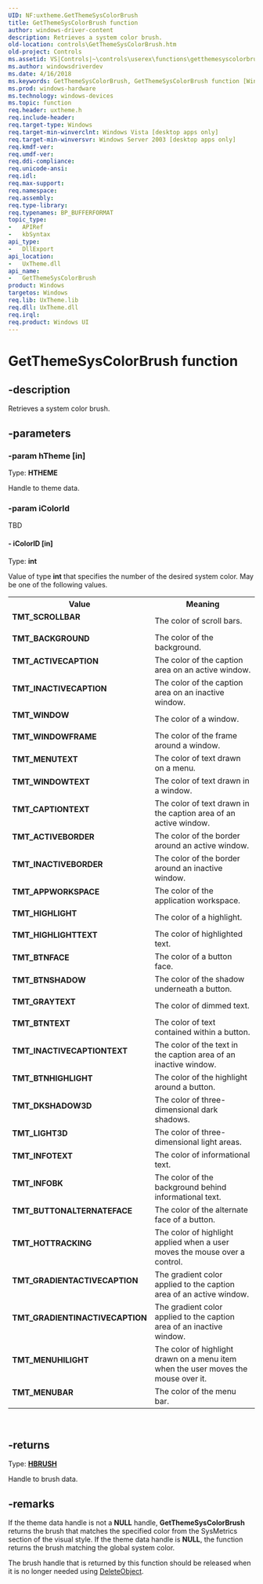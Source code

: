 ```yaml
---
UID: NF:uxtheme.GetThemeSysColorBrush
title: GetThemeSysColorBrush function
author: windows-driver-content
description: Retrieves a system color brush.
old-location: controls\GetThemeSysColorBrush.htm
old-project: Controls
ms.assetid: VS|Controls|~\controls\userex\functions\getthemesyscolorbrush.htm
ms.author: windowsdriverdev
ms.date: 4/16/2018
ms.keywords: GetThemeSysColorBrush, GetThemeSysColorBrush function [Windows Controls], TMT_ACTIVEBORDER, TMT_ACTIVECAPTION, TMT_APPWORKSPACE, TMT_BACKGROUND, TMT_BTNFACE, TMT_BTNHIGHLIGHT, TMT_BTNSHADOW, TMT_BTNTEXT, TMT_BUTTONALTERNATEFACE, TMT_CAPTIONTEXT, TMT_DKSHADOW3D, TMT_GRADIENTACTIVECAPTION, TMT_GRADIENTINACTIVECAPTION, TMT_GRAYTEXT, TMT_HIGHLIGHT, TMT_HIGHLIGHTTEXT, TMT_HOTTRACKING, TMT_INACTIVEBORDER, TMT_INACTIVECAPTION, TMT_INACTIVECAPTIONTEXT, TMT_INFOBK, TMT_INFOTEXT, TMT_LIGHT3D, TMT_MENUBAR, TMT_MENUHILIGHT, TMT_MENUTEXT, TMT_SCROLLBAR, TMT_WINDOW, TMT_WINDOWFRAME, TMT_WINDOWTEXT, controls.GetThemeSysColorBrush, controls.inet_GetThemeSysColorBrush, inet_GetThemeSysColorBrush, inet_GetThemeSysColorBrush_cpp, uxtheme/GetThemeSysColorBrush
ms.prod: windows-hardware
ms.technology: windows-devices
ms.topic: function
req.header: uxtheme.h
req.include-header: 
req.target-type: Windows
req.target-min-winverclnt: Windows Vista [desktop apps only]
req.target-min-winversvr: Windows Server 2003 [desktop apps only]
req.kmdf-ver: 
req.umdf-ver: 
req.ddi-compliance: 
req.unicode-ansi: 
req.idl: 
req.max-support: 
req.namespace: 
req.assembly: 
req.type-library: 
req.typenames: BP_BUFFERFORMAT
topic_type:
-	APIRef
-	kbSyntax
api_type:
-	DllExport
api_location:
-	UxTheme.dll
api_name:
-	GetThemeSysColorBrush
product: Windows
targetos: Windows
req.lib: UxTheme.lib
req.dll: UxTheme.dll
req.irql: 
req.product: Windows UI
---
```


# GetThemeSysColorBrush function


## -description


Retrieves a system color brush.


## -parameters




### -param hTheme [in]

Type: <b>HTHEME</b>

Handle to theme data.


### -param iColorId

TBD




#### - iColorID [in]

Type: <b>int</b>

Value of type <b>int</b> that specifies the number of the desired system color.  May be one of the following values.

<table>
<tr>
<th>Value</th>
<th>Meaning</th>
</tr>
<tr>
<td width="40%"><a id="TMT_SCROLLBAR"></a><a id="tmt_scrollbar"></a><dl>
<dt><b>TMT_SCROLLBAR</b></dt>
</dl>
</td>
<td width="60%">
The color of scroll bars.

</td>
</tr>
<tr>
<td width="40%"><a id="TMT_BACKGROUND"></a><a id="tmt_background"></a><dl>
<dt><b>TMT_BACKGROUND</b></dt>
</dl>
</td>
<td width="60%">
The color of the background.

</td>
</tr>
<tr>
<td width="40%"><a id="TMT_ACTIVECAPTION"></a><a id="tmt_activecaption"></a><dl>
<dt><b>TMT_ACTIVECAPTION</b></dt>
</dl>
</td>
<td width="60%">
The color of the caption area on an active window.

</td>
</tr>
<tr>
<td width="40%"><a id="TMT_INACTIVECAPTION"></a><a id="tmt_inactivecaption"></a><dl>
<dt><b>TMT_INACTIVECAPTION</b></dt>
</dl>
</td>
<td width="60%">
The color of the caption area on an inactive window.

</td>
</tr>
<tr>
<td width="40%"><a id="TMT_WINDOW"></a><a id="tmt_window"></a><dl>
<dt><b>TMT_WINDOW</b></dt>
</dl>
</td>
<td width="60%">
The color of a window.

</td>
</tr>
<tr>
<td width="40%"><a id="TMT_WINDOWFRAME"></a><a id="tmt_windowframe"></a><dl>
<dt><b>TMT_WINDOWFRAME</b></dt>
</dl>
</td>
<td width="60%">
The color of the frame around a window.

</td>
</tr>
<tr>
<td width="40%"><a id="TMT_MENUTEXT"></a><a id="tmt_menutext"></a><dl>
<dt><b>TMT_MENUTEXT</b></dt>
</dl>
</td>
<td width="60%">
The color of text drawn on a menu.

</td>
</tr>
<tr>
<td width="40%"><a id="TMT_WINDOWTEXT"></a><a id="tmt_windowtext"></a><dl>
<dt><b>TMT_WINDOWTEXT</b></dt>
</dl>
</td>
<td width="60%">
The color of text drawn in a window.

</td>
</tr>
<tr>
<td width="40%"><a id="TMT_CAPTIONTEXT"></a><a id="tmt_captiontext"></a><dl>
<dt><b>TMT_CAPTIONTEXT</b></dt>
</dl>
</td>
<td width="60%">
The color of text drawn in the caption area of an active window.

</td>
</tr>
<tr>
<td width="40%"><a id="TMT_ACTIVEBORDER"></a><a id="tmt_activeborder"></a><dl>
<dt><b>TMT_ACTIVEBORDER</b></dt>
</dl>
</td>
<td width="60%">
The color of the border around an active window.

</td>
</tr>
<tr>
<td width="40%"><a id="TMT_INACTIVEBORDER"></a><a id="tmt_inactiveborder"></a><dl>
<dt><b>TMT_INACTIVEBORDER</b></dt>
</dl>
</td>
<td width="60%">
The color of the border around an inactive window.

</td>
</tr>
<tr>
<td width="40%"><a id="TMT_APPWORKSPACE"></a><a id="tmt_appworkspace"></a><dl>
<dt><b>TMT_APPWORKSPACE</b></dt>
</dl>
</td>
<td width="60%">
The color of the application workspace.

</td>
</tr>
<tr>
<td width="40%"><a id="TMT_HIGHLIGHT"></a><a id="tmt_highlight"></a><dl>
<dt><b>TMT_HIGHLIGHT</b></dt>
</dl>
</td>
<td width="60%">
The color of a highlight.

</td>
</tr>
<tr>
<td width="40%"><a id="TMT_HIGHLIGHTTEXT"></a><a id="tmt_highlighttext"></a><dl>
<dt><b>TMT_HIGHLIGHTTEXT</b></dt>
</dl>
</td>
<td width="60%">
The color of highlighted text.

</td>
</tr>
<tr>
<td width="40%"><a id="TMT_BTNFACE"></a><a id="tmt_btnface"></a><dl>
<dt><b>TMT_BTNFACE</b></dt>
</dl>
</td>
<td width="60%">
The color of a button face.

</td>
</tr>
<tr>
<td width="40%"><a id="TMT_BTNSHADOW"></a><a id="tmt_btnshadow"></a><dl>
<dt><b>TMT_BTNSHADOW</b></dt>
</dl>
</td>
<td width="60%">
The color of the shadow underneath a button.

</td>
</tr>
<tr>
<td width="40%"><a id="TMT_GRAYTEXT"></a><a id="tmt_graytext"></a><dl>
<dt><b>TMT_GRAYTEXT</b></dt>
</dl>
</td>
<td width="60%">
The color of dimmed text.

</td>
</tr>
<tr>
<td width="40%"><a id="TMT_BTNTEXT"></a><a id="tmt_btntext"></a><dl>
<dt><b>TMT_BTNTEXT</b></dt>
</dl>
</td>
<td width="60%">
The color of text contained within a button.

</td>
</tr>
<tr>
<td width="40%"><a id="TMT_INACTIVECAPTIONTEXT"></a><a id="tmt_inactivecaptiontext"></a><dl>
<dt><b>TMT_INACTIVECAPTIONTEXT</b></dt>
</dl>
</td>
<td width="60%">
The color of the text in the caption area of an inactive window.

</td>
</tr>
<tr>
<td width="40%"><a id="TMT_BTNHIGHLIGHT"></a><a id="tmt_btnhighlight"></a><dl>
<dt><b>TMT_BTNHIGHLIGHT</b></dt>
</dl>
</td>
<td width="60%">
The color of the highlight around a button.

</td>
</tr>
<tr>
<td width="40%"><a id="TMT_DKSHADOW3D"></a><a id="tmt_dkshadow3d"></a><dl>
<dt><b>TMT_DKSHADOW3D</b></dt>
</dl>
</td>
<td width="60%">
The color of three-dimensional dark shadows.

</td>
</tr>
<tr>
<td width="40%"><a id="TMT_LIGHT3D"></a><a id="tmt_light3d"></a><dl>
<dt><b>TMT_LIGHT3D</b></dt>
</dl>
</td>
<td width="60%">
The color of three-dimensional light areas.

</td>
</tr>
<tr>
<td width="40%"><a id="TMT_INFOTEXT"></a><a id="tmt_infotext"></a><dl>
<dt><b>TMT_INFOTEXT</b></dt>
</dl>
</td>
<td width="60%">
The color of informational text.

</td>
</tr>
<tr>
<td width="40%"><a id="TMT_INFOBK"></a><a id="tmt_infobk"></a><dl>
<dt><b>TMT_INFOBK</b></dt>
</dl>
</td>
<td width="60%">
The color of the background behind informational text.

</td>
</tr>
<tr>
<td width="40%"><a id="TMT_BUTTONALTERNATEFACE"></a><a id="tmt_buttonalternateface"></a><dl>
<dt><b>TMT_BUTTONALTERNATEFACE</b></dt>
</dl>
</td>
<td width="60%">
The color of the alternate face of a button.

</td>
</tr>
<tr>
<td width="40%"><a id="TMT_HOTTRACKING"></a><a id="tmt_hottracking"></a><dl>
<dt><b>TMT_HOTTRACKING</b></dt>
</dl>
</td>
<td width="60%">
The color of highlight applied when a user moves the mouse over a control.

</td>
</tr>
<tr>
<td width="40%"><a id="TMT_GRADIENTACTIVECAPTION"></a><a id="tmt_gradientactivecaption"></a><dl>
<dt><b>TMT_GRADIENTACTIVECAPTION</b></dt>
</dl>
</td>
<td width="60%">
The gradient color applied to the caption area of an active window.

</td>
</tr>
<tr>
<td width="40%"><a id="TMT_GRADIENTINACTIVECAPTION"></a><a id="tmt_gradientinactivecaption"></a><dl>
<dt><b>TMT_GRADIENTINACTIVECAPTION</b></dt>
</dl>
</td>
<td width="60%">
The gradient color applied to the caption area of an inactive window.

</td>
</tr>
<tr>
<td width="40%"><a id="TMT_MENUHILIGHT"></a><a id="tmt_menuhilight"></a><dl>
<dt><b>TMT_MENUHILIGHT</b></dt>
</dl>
</td>
<td width="60%">
The color of highlight drawn on a menu item when the user moves the mouse over it.

</td>
</tr>
<tr>
<td width="40%"><a id="TMT_MENUBAR"></a><a id="tmt_menubar"></a><dl>
<dt><b>TMT_MENUBAR</b></dt>
</dl>
</td>
<td width="60%">
The color of the menu bar.

</td>
</tr>
</table>
 


## -returns



Type: <b><a href="https://msdn.microsoft.com/4553cafc-450e-4493-a4d4-cb6e2f274d46">HBRUSH</a></b>

Handle to brush data.




## -remarks



If the theme data handle is not a <b>NULL</b> handle, <b>GetThemeSysColorBrush</b> returns the brush that matches the specified color from the SysMetrics section of the visual style. If the theme data handle is <b>NULL</b>, the function returns the brush matching the global system color.


The brush handle that is returned by this function should be released when it is no longer needed using <a href="https://msdn.microsoft.com/cc679af0-6839-4c83-9c42-39d7ededda40">DeleteObject</a>. 



